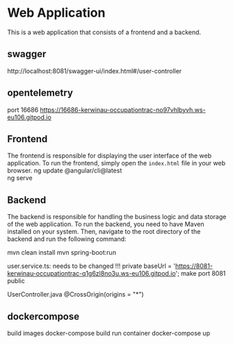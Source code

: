 # Web Application

This is a web application that consists of a frontend and a backend.

## swagger
http://localhost:8081/swagger-ui/index.html#/user-controller

## opentelemetry
port 16686
https://16686-kerwinau-occupationtrac-no97vhlbyvh.ws-eu106.gitpod.io

## Frontend

The frontend is responsible for displaying the user interface of the web application. To run the frontend, simply open the `index.html` file in your web browser.
ng update @angular/cli@latest   
ng serve 

## Backend

The backend is responsible for handling the business logic and data storage of the web application. To run the backend, you need to have Maven installed on your system. Then, navigate to the root directory of the backend and run the following command:

mvn clean install
mvn spring-boot:run

user.service.ts:
needs to be changed !!!
 private baseUrl = 'https://8081-kerwinau-occupationtrac-q1g6zl8no3u.ws-eu106.gitpod.io';
 make port 8081 public

 UserController.java
 @CrossOrigin(origins = "*")


## dockercompose
build images 
docker-compose build 
run container
docker-compose up